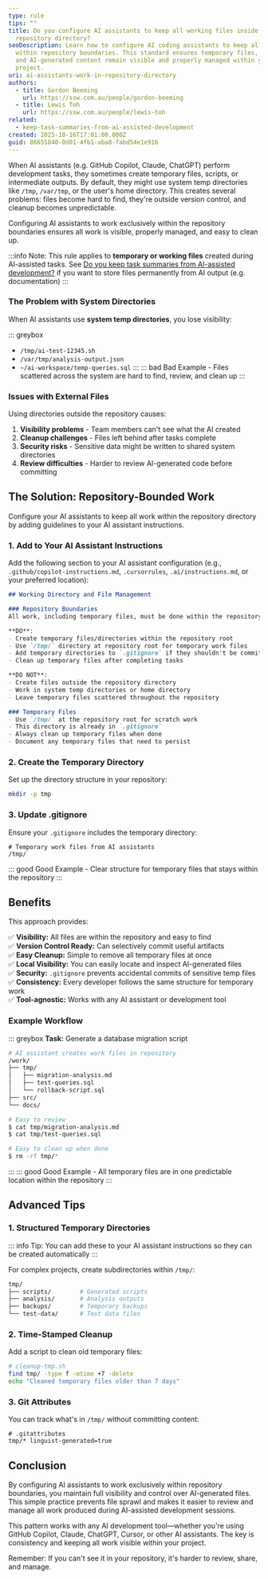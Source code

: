 ```yaml
---
type: rule
tips: ""
title: Do you configure AI assistants to keep all working files inside the
  repository directory?
seoDescription: Learn how to configure AI coding assistants to keep all work
  within repository boundaries. This standard ensures temporary files, scripts,
  and AI-generated content remain visible and properly managed within your
  project.
uri: ai-assistants-work-in-repository-directory
authors:
  - title: Gordon Beeming
    url: https://ssw.com.au/people/gordon-beeming
  - title: Lewis Toh
    url: https://ssw.com.au/people/lewis-toh
related:
  - keep-task-summaries-from-ai-assisted-development
created: 2025-10-16T17:01:00.000Z
guid: 86655840-0d01-4fb1-aba8-fabd54e1e916
---
```


When AI assistants (e.g. GitHub Copilot, Claude, ChatGPT) perform development tasks, they sometimes create temporary files, scripts, or intermediate outputs. By default, they might use system temp directories like `/tmp`, `/var/tmp`, or the user's home directory. This creates several problems: files become hard to find, they're outside version control, and cleanup becomes unpredictable.

Configuring AI assistants to work exclusively within the repository boundaries ensures all work is visible, properly managed, and easy to clean up.

<!--endintro-->

:::info
Note: This rule applies to **temporary or working files** created during AI-assisted tasks. See [Do you keep task summaries from AI-assisted development?](/keep-task-summaries-from-ai-assisted-development) if you want to store files permanently from AI output (e.g. documentation)
:::

### The Problem with System Directories

When AI assistants use **system temp directories**, you lose visibility:

::: greybox
* `/tmp/ai-test-12345.sh`
* `/var/tmp/analysis-output.json`
* `~/ai-workspace/temp-queries.sql`
:::
::: bad
Bad Example - Files scattered across the system are hard to find, review, and clean up
:::

### Issues with External Files

Using directories outside the repository causes:

1. **Visibility problems** - Team members can't see what the AI created
2. **Cleanup challenges** - Files left behind after tasks complete
3. **Security risks** - Sensitive data might be written to shared system directories
4. **Review difficulties** - Harder to review AI-generated code before committing

## The Solution: Repository-Bounded Work

Configure your AI assistants to keep all work within the repository directory by adding guidelines to your AI assistant instructions.

### 1. Add to Your AI Assistant Instructions

Add the following section to your AI assistant configuration (e.g., `.github/copilot-instructions.md`, `.cursorrules`, `.ai/instructions.md`, or your preferred location):
```markdown
## Working Directory and File Management

### Repository Boundaries
All work, including temporary files, must be done within the repository boundaries:

**DO**:
- Create temporary files/directories within the repository root
- Use `/tmp/` directory at repository root for temporary work files
- Add temporary directories to `.gitignore` if they shouldn't be committed
- Clean up temporary files after completing tasks

**DO NOT**:
- Create files outside the repository directory
- Work in system temp directories or home directory
- Leave temporary files scattered throughout the repository

### Temporary Files
- Use `/tmp/` at the repository root for scratch work
- This directory is already in `.gitignore`
- Always clean up temporary files when done
- Document any temporary files that need to persist
```

### 2. Create the Temporary Directory

Set up the directory structure in your repository:
```bash
mkdir -p tmp
```

### 3. Update .gitignore

Ensure your `.gitignore` includes the temporary directory:
```gitignore
# Temporary work files from AI assistants
/tmp/
```

::: good
Good Example - Clear structure for temporary files that stays within the repository
:::

## Benefits

This approach provides:

✅ **Visibility:** All files are within the repository and easy to find\
✅ **Version Control Ready:** Can selectively commit useful artifacts\
✅ **Easy Cleanup:** Simple to remove all temporary files at once\
✅ **Local Visibility:** You can easily locate and inspect AI-generated files\
✅ **Security:** `.gitignore` prevents accidental commits of sensitive temp files\
✅ **Consistency:** Every developer follows the same structure for temporary work\
✅ **Tool-agnostic:** Works with any AI assistant or development tool

### Example Workflow

::: greybox
**Task:** Generate a database migration script
```bash
# AI assistant creates work files in repository
/work/
├── tmp/
│   ├── migration-analysis.md
│   ├── test-queries.sql
│   └── rollback-script.sql
├── src/
└── docs/

# Easy to review
$ cat tmp/migration-analysis.md
$ cat tmp/test-queries.sql

# Easy to clean up when done
$ rm -rf tmp/*
```

:::
::: good
Good Example - All temporary files are in one predictable location within the repository
:::

## Advanced Tips

### 1. Structured Temporary Directories

::: info
Tip: You can add these to your AI assistant instructions so they can be created automatically
:::

For complex projects, create subdirectories within `/tmp/`:
```bash
tmp/
├── scripts/        # Generated scripts
├── analysis/       # Analysis outputs
├── backups/        # Temporary backups
└── test-data/      # Test data files
```

### 2. Time-Stamped Cleanup

Add a script to clean old temporary files:
```bash
# cleanup-tmp.sh
find tmp/ -type f -mtime +7 -delete
echo "Cleaned temporary files older than 7 days"
```

### 3. Git Attributes

You can track what's in `/tmp/` without committing content:
```gitattributes
# .gitattributes
tmp/* linguist-generated=true
```

## Conclusion

By configuring AI assistants to work exclusively within repository boundaries, you maintain full visibility and control over AI-generated files. This simple practice prevents file sprawl and makes it easier to review and manage all work produced during AI-assisted development sessions.

This pattern works with any AI development tool—whether you're using GitHub Copilot, Claude, ChatGPT, Cursor, or other AI assistants. The key is consistency and keeping all work visible within your project.

Remember: If you can't see it in your repository, it's harder to review, share, and manage.
